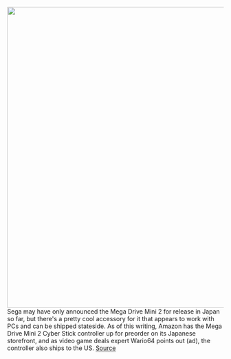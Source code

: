 <img src='https://cdn.vox-cdn.com/thumbor/rspSIAbCb04Vh6fEdmh6OEHzV54=/0x0:1280x905/1200x800/filters:focal(538x351:742x555)/cdn.vox-cdn.com/uploads/chorus_image/image/71035327/y_62b08417a330b.0.jpeg' width='700px' /><br/>
Sega may have only announced the Mega Drive Mini 2 for release in Japan so far, but there's a pretty cool accessory for it that appears to work with PCs and can be shipped stateside. As of this writing, Amazon has the Mega Drive Mini 2 Cyber Stick controller up for preorder on its Japanese storefront, and as video game deals expert Wario64 points out (ad), the controller also ships to the US.
<a href='https://www.theverge.com/2022/6/30/23190324/sega-mega-drive-mini-2-cyber-stick-after-burner-ii'> Source <a/>